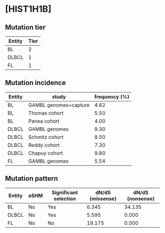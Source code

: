# [HIST1H1B]

## Mutation tier

|Entity|Tier|
|------|----|
|BL    |2   |
|DLBCL |1   |
|FL    |1   |

## Mutation incidence

|Entity|study                |frequency (%)|
|------|---------------------|-------------|
|BL    |GAMBL genomes+capture|4.62         |
|BL    |Thomas cohort        |5.50         |
|BL    |Panea cohort         |4.00         |
|DLBCL |GAMBL genomes        |9.30         |
|DLBCL |Schmitz cohort       |8.50         |
|DLBCL |Reddy cohort         |7.30         |
|DLBCL |Chapuy cohort        |9.80         |
|FL    |GAMBL genomes        |5.54         |

## Mutation pattern

|Entity|aSHM|Significant selection|dN/dS (missense)|dN/dS (nonsense)|
|------|----|---------------------|----------------|----------------|
|BL    |No  |Yes                  | 6.345          |34.135          |
|DLBCL |No  |Yes                  | 5.595          | 0.000          |
|FL    |No  |No                   |19.175          | 0.000          |

